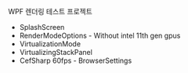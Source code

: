 WPF 렌더링 테스트 프로젝트
* SplashScreen
* RenderModeOptions - Without intel 11th gen gpus
* VirtualizationMode
* VirtualizingStackPanel
* CefSharp 60fps - BrowserSettings
